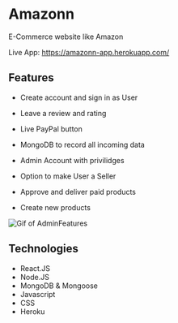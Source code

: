 # Amazonn

E-Commerce website like Amazon

Live App: https://amazonn-app.herokuapp.com/

## Features

- Create account and sign in as User
- Leave a review and rating
- Live PayPal button
- MongoDB to record all incoming data

- Admin Account with privilidges
- Option to make User a Seller
- Approve and deliver paid products
- Create new products

![Gif of AdminFeatures](./frontend/public/images/AdminFeatures.gif)

## Technologies

- React.JS
- Node.JS
- MongoDB & Mongoose
- Javascript
- CSS
- Heroku
